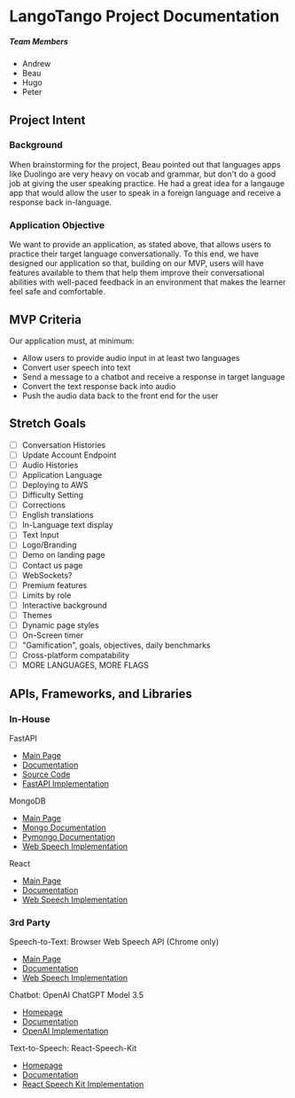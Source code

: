 # LangoTango Project Documentation
##### Team Members
- Andrew
- Beau
- Hugo
- Peter

## Project Intent

### Background

When brainstorming for the project, Beau pointed out that languages apps like Duolingo are very heavy on vocab and grammar, but don't do a good job at giving the user speaking practice. He had a great idea for a langauge app that would allow the user to speak in a foreign language and receive a response back in-language.

### Application Objective

We want to provide an application, as stated above, that allows users to practice their target language conversationally. To this end, we have designed our application so that, building on our MVP, users will have features available to them that help them improve their conversational abilities with well-paced feedback in an environment that makes the learner  feel safe and comfortable.

## MVP Criteria

Our application must, at minimum:

- Allow users to provide audio input in at least two languages
- Convert user speech into text
- Send a message to a chatbot and receive a response in target language
- Convert the text response back into audio
- Push the audio data back to the front end for the user

## Stretch Goals

- [ ] Conversation Histories
- [ ] Update Account Endpoint
- [ ] Audio Histories
- [ ] Application Language
- [ ] Deploying to AWS
- [ ] Difficulty Setting
- [ ] Corrections
- [ ] English translations
- [ ] In-Language text display
- [ ] Text Input
- [ ] Logo/Branding
- [ ] Demo on landing page
- [ ] Contact us page
- [ ] WebSockets?
- [ ] Premium features
- [ ] Limits by role
- [ ] Interactive background
- [ ] Themes
- [ ] Dynamic page styles
- [ ] On-Screen timer
- [ ] "Gamification", goals, objectives, daily benchmarks
- [ ] Cross-platform compatability
- [ ] MORE LANGUAGES, MORE FLAGS

## APIs, Frameworks, and Libraries

### In-House

FastAPI

- [Main Page](https://fastapi.tiangolo.com/)
- [Documentation](https://fastapi.tiangolo.com/)
- [Source Code](https://github.com/tiangolo/fastapi)
- [FastAPI Implementation](docs\tech-docs\FASTAPI_README.md)

MongoDB

- [Main Page]()
- [Mongo Documentation]()
- [Pymongo Documentation]()
- [Web Speech Implementation](docs\tech-docs\WEBSPEECHAPI_README.md)

React

- [Main Page](https://react.dev/)
- [Documentation](https://react.dev/reference/react)
- [Web Speech Implementation](docs\tech-docs\REACT_README.md)


### 3rd Party

Speech-to-Text: Browser Web Speech API (Chrome only)
- [Main Page](https://developer.mozilla.org/en-US/)
- [Documentation](https://developer.mozilla.org/en-US/docs/Web/API/SpeechRecognition)
- [Web Speech Implementation](docs\tech-docs\WEBSPEECHAPI_README.md)

Chatbot: OpenAI ChatGPT Model 3.5
- [Homepage](https://platform.openai.com/)
- [Documentation](https://platform.openai.com/docs/api-reference/)
- [OpenAI Implementation](docs\tech-docs\OPENAI_README.md)

Text-to-Speech: React-Speech-Kit
- [Homepage](https://www.npmjs.com/)
- [Documentation](https://www.npmjs.com/package/react-speech-kit#install)
- [React Speech Kit Implementation](docs\tech-docs\RSK_README.md)
